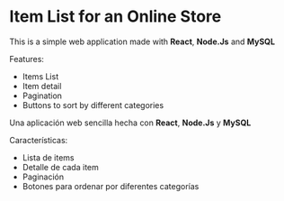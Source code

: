 # Item List for an Online Store

This is a simple web application made with **React**, **Node.Js** and **MySQL**

Features:
- Items List
- Item detail
- Pagination
- Buttons to sort by different categories


Una aplicación web sencilla hecha con **React**, **Node.Js** y **MySQL**

Características:
- Lista de items
- Detalle de cada item
- Paginación
- Botones para ordenar por diferentes categorías
